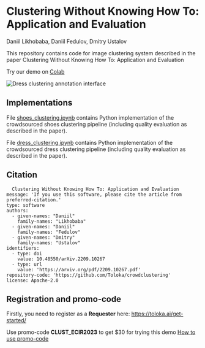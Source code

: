 # Clustering Without Knowing How To: Application and Evaluation

Daniil Likhobaba, Daniil Fedulov, Dmitry Ustalov

This repository contains code for image clustering system described in the paper Clustering Without Knowing How To: Application and Evaluation

Try our demo on [Colab](https://colab.research.google.com/drive/1DU_MjysE7aYtxrWOzDE_eULWGKxjeXG0)

![Dress clustering annotation interface](https://tolokacommunity.blob.core.windows.net/likhobaba-et-al-clustering/dress_interface_no_color.png)


## Implementations
File [shoes_clustering.ipynb](./shoes_clustering.ipynb) contains Python implementation of the crowdsourced shoes clustering pipeline (including quality evaluation as described in the paper).


File [dress_clustering.ipynb](./dress_clustering.ipynb) contains Python implementation of the crowdsourced dress clustering pipeline (including quality evaluation as described in the paper).

## Citation
```title: >-
  Clustering Without Knowing How To: Application and Evaluation
message: 'If you use this software, please cite the article from preferred-citation.'
type: software
authors:
  - given-names: "Daniil"
    family-names: "Likhobaba"
  - given-names: "Daniil"
    family-names: "Fedulov"
  - given-names: "Dmitry"
    family-names: "Ustalov"
identifiers:
  - type: doi
    value: 10.48550/arXiv.2209.10267
  - type: url
    value: 'https://arxiv.org/pdf/2209.10267.pdf'
repository-code: 'https://github.com/Toloka/crowdclustering'
license: Apache-2.0
```

## Registration and promo-code
Firstly, you need to register as a **Requester** here: https://toloka.ai/get-started/

Use promo-code **CLUST_ECIR2023** to get $30 for trying this demo [How to use promo-code](https://toloka.ai/en/docs/guide/concepts/promocodes)
